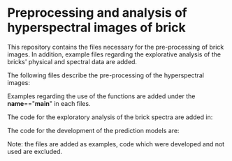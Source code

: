 # Preprocessing and analysis of hyperspectral images of brick

This repository contains the files necessary for the pre-processing of brick images. In addition, example files regarding the explorative analysis of the bricks' physical and spectral data are added.

The following files describe the pre-processing of the hyperspectral images:

Examples regarding the use of the functions are added under the __name__=="__main__" in each files.

The code for the exploratory analysis of the brick spectra are added in:

The code for the development of the prediction models are:

Note: the files are added as examples, code which were developed and not used are excluded. 

